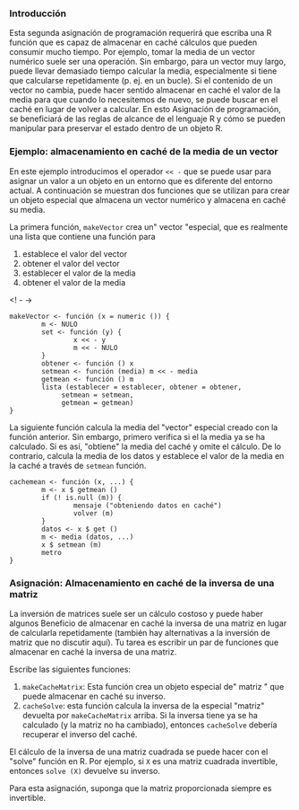 ### Introducción

Esta segunda asignación de programación requerirá que escriba una R
función que es capaz de almacenar en caché cálculos que pueden consumir mucho tiempo.
Por ejemplo, tomar la media de un vector numérico suele ser una
operación. Sin embargo, para un vector muy largo, puede llevar demasiado tiempo
calcular la media, especialmente si tiene que calcularse repetidamente (p. ej.
en un bucle). Si el contenido de un vector no cambia, puede hacer
sentido almacenar en caché el valor de la media para que cuando lo necesitemos de nuevo,
se puede buscar en el caché en lugar de volver a calcular. En esto
Asignación de programación, se beneficiará de las reglas de alcance de
el lenguaje R y cómo se pueden manipular para preservar el estado dentro
de un objeto R.

### Ejemplo: almacenamiento en caché de la media de un vector

En este ejemplo introducimos el operador `<< -` que se puede usar para
asignar un valor a un objeto en un entorno que es diferente del
entorno actual. A continuación se muestran dos funciones que se utilizan para crear un
objeto especial que almacena un vector numérico y almacena en caché su media.

La primera función, `makeVector` crea un" vector "especial, que es
realmente una lista que contiene una función para

1. establece el valor del vector
2. obtener el valor del vector
3. establecer el valor de la media
4. obtener el valor de la media

<! - ->

    makeVector <- función (x = numeric ()) {
            m <- NULO
            set <- función (y) {
                    x << - y
                    m << - NULO
            }
            obtener <- función () x
            setmean <- función (media) m << - media
            getmean <- función () m
            lista (establecer = establecer, obtener = obtener,
                 setmean = setmean,
                 getmean = getmean)
    }

La siguiente función calcula la media del "vector" especial
creado con la función anterior. Sin embargo, primero verifica si el
la media ya se ha calculado. Si es así, "obtiene" la media del
caché y omite el cálculo. De lo contrario, calcula la media de
los datos y establece el valor de la media en la caché a través de `setmean`
función.

    cachemean <- función (x, ...) {
            m <- x $ getmean ()
            if (! is.null (m)) {
                    mensaje ("obteniendo datos en caché")
                    volver (m)
            }
            datos <- x $ get ()
            m <- media (datos, ...)
            x $ setmean (m)
            metro
    }

### Asignación: Almacenamiento en caché de la inversa de una matriz

La inversión de matrices suele ser un cálculo costoso y puede haber algunos
Beneficio de almacenar en caché la inversa de una matriz en lugar de calcularla
repetidamente (también hay alternativas a la inversión de matriz que
no discutir aquí). Tu tarea es escribir un par de funciones que
almacenar en caché la inversa de una matriz.

Escribe las siguientes funciones:

1. `makeCacheMatrix`: Esta función crea un objeto especial de" matriz "
    que puede almacenar en caché su inverso.
2. `cacheSolve`: esta función calcula la inversa de la especial
    "matriz" devuelta por `makeCacheMatrix` arriba. Si la inversa tiene
    ya se ha calculado (y la matriz no ha cambiado), entonces
    `cacheSolve` debería recuperar el inverso del caché.

El cálculo de la inversa de una matriz cuadrada se puede hacer con el "solve"
función en R. Por ejemplo, si `X` es una matriz cuadrada invertible, entonces
`solve (X)` devuelve su inverso.

Para esta asignación, suponga que la matriz proporcionada siempre es
invertible.
